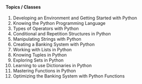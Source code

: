 <h4>Topics / Classes</h4>
         <ol>
             <li>Developing an Environment and Getting Started with Python</li>
             <li>Knowing the Python Programming Language</li>
             <li>Types of Operators with Python</li>
             <li>Conditional and Repetition Structures in Python</li>
             <li>Manipulating Strings with Python</li>
             <li>Creating a Banking System with Python</li>
             <li>Working with Lists in Python</li>
             <li>Knowing Tuples in Python</li>
             <li>Exploring Sets in Python</li>
             <li>Learning to use Dictionaries in Python</li>
             <li>Mastering Functions in Python</li>
             <li>Optimizing the Banking System with Python Functions</li></ol>
</body>